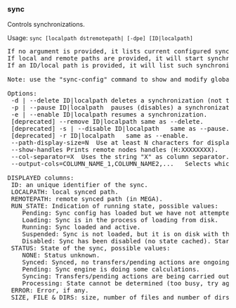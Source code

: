 ### sync
Controls synchronizations.

Usage: `sync [localpath dstremotepath| [-dpe] [ID|localpath]`
<pre>
If no argument is provided, it lists current configured synchronizations.
If local and remote paths are provided, it will start synchronizing a local folder into a remote folder.
If an ID/local path is provided, it will list such synchronization unless an option is specified.

Note: use the "sync-config" command to show and modify global sync configuration.

Options:
 -d | --delete ID|localpath	deletes a synchronization (not the files).
 -p | --pause ID|localpath	pauses (disables) a synchronization.
 -e | --enable ID|localpath	resumes a synchronization.
 [deprecated] --remove ID|localpath	same as --delete.
 [deprecated] -s | --disable ID|localpath	same as --pause.
 [deprecated] -r ID|localpath	same as --enable.
 --path-display-size=N	Use at least N characters for displaying paths.
 --show-handles	Prints remote nodes handles (H:XXXXXXXX).
 --col-separator=X	Uses the string "X" as column separator. Otherwise, spaces will be added between columns to align them.
 --output-cols=COLUMN_NAME_1,COLUMN_NAME2,...	Selects which columns to show and their order.

DISPLAYED columns:
 ID: an unique identifier of the sync.
 LOCALPATH: local synced path.
 REMOTEPATH: remote synced path (in MEGA).
 RUN_STATE: Indication of running state, possible values:
 	Pending: Sync config has loaded but we have not attempted to start it yet.
 	Loading: Sync is in the process of loading from disk.
 	Running: Sync loaded and active.
 	Suspended: Sync is not loaded, but it is on disk with the last known sync state.
 	Disabled: Sync has been disabled (no state cached). Starting it is like configuring a brand new sync with those settings.
 STATUS: State of the sync, possible values:
 	NONE: Status unknown.
 	Synced: Synced, no transfers/pending actions are ongoing.
 	Pending: Sync engine is doing some calculations.
 	Syncing: Transfers/pending actions are being carried out.
 	Processing: State cannot be determined (too busy, try again later).
 ERROR: Error, if any.
 SIZE, FILE & DIRS: size, number of files and number of dirs in the remote folder.
</pre>
